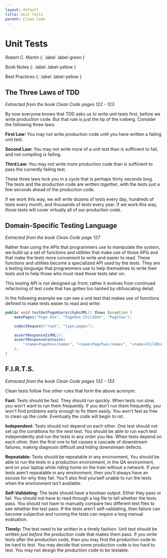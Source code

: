 ```yaml
---
layout: default
title: Unit Tests
parent: Clean Code
---
```


# Unit Tests

Robert C. Martin
{: .label .label-green }

Book Notes
{: .label .label-yellow }

Best Practices
{: .label .label-yellow }

## The Three Laws of TDD

*Extracted from the book Clean Code pages 122 - 123*

By now everyone knows that TDD asks us to write unit tests first, before we write production code. But that rule is just the tip of the iceberg. Consider the following three laws:

**First Law:** You may not write production code until you have written a failing unit test.

**Second Law:** You may not write more of a unit test than is sufficient to fail, and not compiling is failing.

**Third Law:** You may not write more production code than is sufficient to pass the currently failing test.

These three laws lock you in a cycle that is perhaps thirty seconds long. The tests and the production code are written *together*, with the tests just a few seconds ahead of the production code.

If we work this way, we will write dozens of tests every day, hundreds of tests every month, and thousands of tests every year. If we work this way, those tests will cover virtually all of our production code.

## Domain-Specific Testing Language

*Extracted from the book Clean Code page 127*

Rather than using the APIs that programmers use to manipulate the system, we build up a set of functions and utilities that make use of those APIs and that make the tests more convenient to write and easier to read. These functions and utilities become a specialized API used by the tests. They are a testing *language* that programmers use to help themselves to write their tests and to help those who must read those tests later on.

This testing API is not designed up front; rather it evolves from continued refactoring of test code that has gotten too tainted by obfuscating detail.

In the following example we can see a unit test that makes use of functions defined to make tests easier to read and write:

```java
public void testGetPageHierarchyAsXML() thows Exception {
    makePages("Page One", "PageOne.ChildOne", "PageTwo");

    submitRequest("root", "type:pages");

    assertResponseIsXML();
    assertResponseContains(
        "<name>PageOne</name>", "<name>PageTwo</name>", "<name>ChildOne</name>"
    );
}
```

## F.I.R.T.S.

*Extracted from the book Clean Code pages 132 - 133*

Clean tests follow five other rules that form the above acronym:

**Fast:** Tests should be fast. They should run quickly. When tests run slow, you won't want to run them frequently. If you don't run them frequently, you won't find problems early enough to fix them easily. You won't feel as free to clean up the code. Eventually the code will begin to rot.

**Independent:** Tests should not depend on each other. One test should not set up the conditions for the nest test. You should be able to run each test independently and run the tests in any order you like. When tests depend on each other, then the first one to fail causes a cascade of downstream failures, making diagnosis difficult and hiding downstream defects.

**Repeatable:** Tests should be repeatable in any environment, You should be able to run the tests in a production environment, in the QA environment, and on your laptop while riding home on the train without a network. If your tests aren't repeatable in any environment, then you'll always have an excuse for why they fail. You'll also find yourself unable to run the tests when the environment isn't available.

**Self-Validating:** The tests should have a boolean output. Either they pass or fail. You should not have to read through a log file to tell whether the tests pass. You should not have to manually compare two different text files to see whether the test pass. If the tests aren't self-validating, then failure can become subjective and running the tests can require a long manual evaluation.

**Timely:** The test need to be written in a timely fashion. Unit test should be written *just before* the production code that makes them pass. If you write tests after the production code, then you may find the production code to be hard to test. You may decide that some production code is too hard to test. You may not design the production code to be testable.
